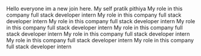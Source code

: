 Hello everyone im a new join here.
My self pratik pithiya
My role in this company full stack developer intern
My role in this company full stack developer intern
My role in this company full stack developer intern
My role in this company full stack developer intern
My role in this company full stack developer intern
My role in this company full stack developer intern
My role in this company full stack developer intern
My role in this company full stack developer intern